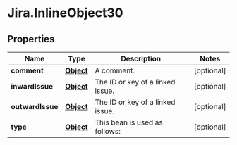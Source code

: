 # Jira.InlineObject30

## Properties

Name | Type | Description | Notes
------------ | ------------- | ------------- | -------------
**comment** | [**Object**](.md) | A comment. | [optional] 
**inwardIssue** | [**Object**](.md) | The ID or key of a linked issue. | [optional] 
**outwardIssue** | [**Object**](.md) | The ID or key of a linked issue. | [optional] 
**type** | [**Object**](.md) | This bean is used as follows: | [optional] 


